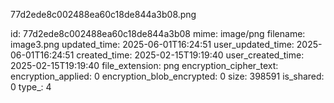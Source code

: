 77d2ede8c002488ea60c18de844a3b08.png

id: 77d2ede8c002488ea60c18de844a3b08
mime: image/png
filename: image3.png
updated_time: 2025-06-01T16:24:51
user_updated_time: 2025-06-01T16:24:51
created_time: 2025-02-15T19:19:40
user_created_time: 2025-02-15T19:19:40
file_extension: png
encryption_cipher_text: 
encryption_applied: 0
encryption_blob_encrypted: 0
size: 398591
is_shared: 0
type_: 4